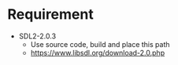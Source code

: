 # Requirement
- SDL2-2.0.3
  - Use source code, build and place this path
  - https://www.libsdl.org/download-2.0.php
